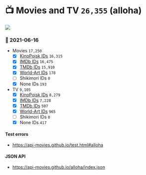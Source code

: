 # :tv: Movies and TV `26,355` (alloha)

<a href="https://API-Movies.github.io"><img src="https://API-Movies.github.io/banner.png?cache"></a>

### :date: 2021-06-16
- Movies `17,250`
  - [x] <a href="https://API-Movies.github.io/alloha/movie_kinopoisk_ids.json">KinoPoisk IDs</a> `16,315`
  - [x] <a href="https://API-Movies.github.io/alloha/movie_imdb_ids.json">IMDb IDs</a> `16,475`
  - [x] <a href="https://API-Movies.github.io/alloha/movie_tmdb_ids.json">TMDb IDs</a> `15,910`
  - [x] <a href="https://API-Movies.github.io/alloha/movie_world_art_ids.json">World-Art IDs</a> `178`
  - [ ] Shikimori IDs `0`
  - [x] None IDs `193`
- TV `9,105`
  - [x] <a href="https://API-Movies.github.io/alloha/tv_kinopoisk_ids.json">KinoPoisk IDs</a> `8,279`
  - [x] <a href="https://API-Movies.github.io/alloha/tv_imdb_ids.json">IMDb IDs</a> `7,228`
  - [x] <a href="https://API-Movies.github.io/alloha/tv_tmdb_ids.json">TMDb IDs</a> `507`
  - [x] <a href="https://API-Movies.github.io/alloha/tv_world_art_ids.json">World-Art IDs</a> `965`
  - [ ] Shikimori IDs `0`
  - [x] None IDs `417`
#### Test errors
- <a href='https://api-movies.github.io/test.html#alloha'>https://api-movies.github.io/test.html#alloha</a>
#### JSON API
- <a href='https://api-movies.github.io/alloha/index.json'>https://api-movies.github.io/alloha/index.json</a>
